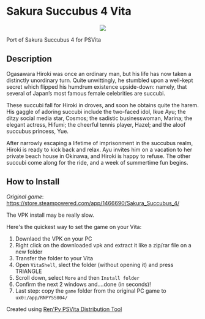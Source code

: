 # Sakura Succubus 4 Vita
<p align="center">
  <img src="https://i.ibb.co/71KWfBk/H2x1-NSwitch-DS-Sakura-Succubus4-image1600w.jpg" />
</p>

Port of Sakura Succubus 4 for PSVita

## Description
Ogasawara Hiroki was once an ordinary man, but his life has now taken a distinctly unordinary turn. Quite unwittingly, he stumbled upon a well-kept secret which flipped his humdrum existence upside-down: namely, that several of Japan’s most famous female celebrities are succubi.

These succubi fall for Hiroki in droves, and soon he obtains quite the harem. His gaggle of adoring succubi include the two-faced idol, Ikue Ayu; the ditzy social media star, Cosmos; the sadistic businesswoman, Marina; the elegant actress, Hifumi; the cheerful tennis player, Hazel; and the aloof succubus princess, Yue.

After narrowly escaping a lifetime of imprisonment in the succubus realm, Hiroki is ready to kick back and relax. Ayu invites him on a vacation to her private beach house in Okinawa, and Hiroki is happy to refuse. The other succubi come along for the ride, and a week of summertime fun begins.

## How to Install
_Original game_: https://store.steampowered.com/app/1466690/Sakura_Succubus_4/

The VPK install may be really slow.

Here's the quickest way to set the game on your Vita:
1. Downlaod the VPK on your PC
2. Right click on the downloaded vpk and extract it like a zip/rar file on a new folder
3. Transfer the folder to your Vita
4. Open `VitaShell`, slect the folder (without opening it) and press TRIANGLE
5. Scroll down, select `More` and then `Install folder`
6. Confirm the next 2 windows and....done (in seconds)!
7. Last step: copy the `game` folder from the original PC game to `ux0:/app/RNPYSS004/`

Created using [Ren'Py PSVita Distribution Tool](https://github.com/SonicMastr/renpy-vita/releases/tag/v1.0)
